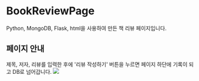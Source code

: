# BookReviewPage
Python, MongoDB, Flask, html을 사용하여 만든 책 리뷰 페이지입니다.


## 페이지 안내
제목, 저자, 리뷰를 입력한 후에 '리뷰 작성하기' 버튼을 누르면 페이지 하단에 기록이 되고 DB로 넘어갑니다.
![](https://images.velog.io/images/ksmlucky/post/615afaf5-7e83-44cc-8a66-1798a8d13968/image.png)

